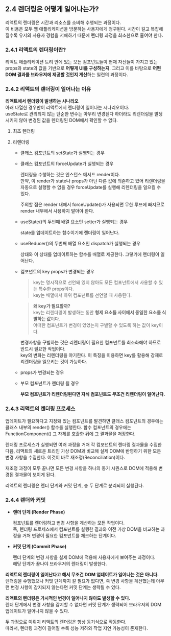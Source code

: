 ## 2.4 렌더링은 어떻게 일어나는가?

리액트의 렌더링은 시간과 리소스를 소비해 수행되는 과정이다.  
이 비용은 모두 웹 애플리케이션을 방문하는 사용자에게 청구된다. 시간이 길고 복잡해질수록 유저의 사용자 경험을 저해하기 때문에 렌더링 과정을 최소한으로 줄여야 한다.

### 2.4.1 리액트의 렌더링이란?

리액트 애플리케이션 트리 안에 있는 모든 컴포넌트들이 현재 자신들이 가지고 있는 props와 state의 값을 기반으로 **어떻게 UI를 구성하는지**. 그리고 이를 바탕으로 **어떤 DOM 결과를 브라우저에 제공할 것인지 계산**하는 일련의 과정이다.

### 2.4.2 리액트의 렌더링이 일어나는 이유

**리액트에서 렌더링이 발생하는 시나리오**  
아래 나열한 경우만이 리액트에서 렌더링이 일어나는 시나리오이다.  
useState로 관리되지 않는 단순한 변수는 아무리 변경된다 하더라도 리렌더링을 발생시키지 않아 변경된 값을 렌더링된 DOM에서 확인할 수 없다.

1. 최초 렌더링
2. 리렌더링

   - 클래스 컴포넌트의 setState가 실행되는 경우
   - 클래스 컴포넌트의 forceUpdate가 실행되는 경우

     렌더링을 수행하는 것은 인스턴스 메서드 render이다.  
     만약, 이 render가 state나 props가 아닌 다른 값에 의존하고 있어 리렌더링을 자동으로 실행할 수 없을 경우 forceUpdate를 실행해 리렌더링을 일으킬 수 있다.

     주의할 점은 render 내에서 forceUpdate()가 사용되면 무한 루프에 빠지므로 render 내부에서 사용하지 말아야 한다.

   - useState()의 두번째 배열 요소인 setter가 실행되는 경우

     state를 업데이트하는 함수이기에 렌더링이 일어난다.

   - useReducer()의 두번째 배열 요소인 dispatch가 실행되는 경우

     상태와 이 상태를 업데이트하는 함수를 배열로 제공한다. 그렇기에 렌더링이 일어난다.

   - 컴포넌트의 key props가 변경되는 경우

     > key는 명시적으로 선언돼 있지 않아도 모든 컴포넌트에서 사용할 수 있는 특수한 props이다.  
     > key는 배열에서 하위 컴포넌트를 선언할 때 사용된다.

     > **왜 key가 필요할까?**  
     > key는 리렌더링이 발생하는 동안 **형제 요소들 사이에서 동일한 요소를 식별하는 값**이다.  
     > 어떠한 컴포넌트가 변경이 있었는지 구별할 수 있도록 하는 값이 key이다.

     변경사항을 구별하는 것은 리렌더링이 필요한 컴포넌트를 최소화해야 하므로 반드시 필요한 작업이다.  
     key의 변화는 리렌더링을 야기한다. 이 특징을 이용하면 key를 활용해 강제로 리렌더링을 일으키는 것이 가능하다.

   - props가 변경되는 경우

   - 부모 컴포넌트가 렌더링 될 경우

     **부모 컴포넌트가 리렌더링된다면 자식 컴포넌트도 무조건 리렌더링이 일어난다.**

### 2.4.3 리액트의 렌더링 프로세스

업데이트가 필요하다고 지정돼 있는 컴포넌트를 발견하면 클래스 컴포넌트의 경우에는 클래스 내부의 render() 함수를 실행한다. 함수 컴포넌트의 경우에는 FunctionComponent() 그 자체를 호출한 뒤에 그 결과물을 저장한다.

렌더링 프로세스가 실행되면 여러 과정을 거쳐 각 컴포넌트의 렌더링 결과물을 수집한 다음, 리액트의 새로운 트리인 가상 DOM과 비교해 실제 DOM에 반영하기 위한 모든 변경 사항을 수집한다. 이것이 바로 재조정(Reconciliation)이다.

재조정 과정이 모두 끝나면 모든 변경 사항을 하나의 동기 시퀀스로 DOM에 적용해 변경된 결과물이 보이게 된다.

리액트의 렌더링은 렌더 단계와 커밋 단계, 총 두 단계로 분리되어 실행된다.

### 2.4.4 렌더와 커밋

- **렌더 단계 (Render Phase)**

  컴포넌트를 렌더링하고 변경 사항을 계산하는 모든 작업이다.  
  즉, 렌더링 프로세스에서 컴포넌트를 실행한 결과와 이전 가상 DOM을 비교하는 과정을 거쳐 변경이 필요한 컴포넌트를 체크하는 단계이다.

- **커밋 단계 (Commit Phase)**

  렌더 단계의 변경 사항을 실제 DOM에 적용해 사용자에게 보여주는 과정이다.  
  해당 단계가 끝나야 브라우저의 렌더링이 발생한다.

**리액트의 렌더링이 일어난다고 해서 무조건 DOM 업데이트가 일어나는 것은 아니다.**  
렌더링을 수행했으나 커밋 단계까지 갈 필요가 없다면, 즉 변경 사항을 계산했는데 아무런 변경 사항이 감지되지 않는다면 커밋 단계는 생략될 수 있다.

**리액트의 렌더링은 가시적인 변경이 일어나지 않아도 발생할 수 있다.**  
렌더 단계에서 변경 사항을 감지할 수 없다면 커밋 단계가 생략되어 브라우저의 DOM 업데이트가 일어나지 않을 수 있다.

두 과정으로 이뤄지 리액트의 렌더링은 항상 동기식으로 작동한다.  
따라서, 렌더링 과정이 길어질 수록 성능 저하와 작업 지연 가능성이 존재한다.
